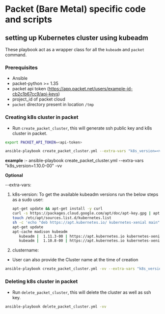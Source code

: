 # Packet (Bare Metal) specific code and scripts

## setting up Kubernetes cluster using kubeadm

These playbook act as a wrapper class for all the `kubeadm` and `packet`  command. 

### Prerequisites

- Ansible
- packet-python >= 1.35
- packet api token (https://app.packet.net/users/example-id-cb2c1b67cc9/api-keys)
- project_id of packet cloud
- `packet` directory present in location `/tmp`

### Creating k8s cluster in packet

- Run `create_packet_cluster`, this will generate ssh public key and k8s cluster in packet.

```bash
export PACKET_API_TOKEN=<api-token>

ansible-playbook create_packet_cluster.yml --extra-vars "k8s_version=<version>" -vv
```

**example** :- ansible-playbook create_packet_cluster.yml --extra-vars "k8s_version=1.10.0-00" -vv

**Optional**

--extra-vars:

1. k8s-version:
   To get the available kubeadm versions run the below steps as a sudo user:

   ```bash
   apt-get update && apt-get install -y curl
   curl -s https://packages.cloud.google.com/apt/doc/apt-key.gpg | apt-key add -
   touch /etc/apt/sources.list.d/kubernetes.list
   sh -c 'echo "deb https://apt.kubernetes.io/ kubernetes-xenial main" > /etc/apt/sources.list.d/kubernetes.list'
   apt-get update
   apt-cache madison kubeadm
      kubeadm |  1.11.3-00 | https://apt.kubernetes.io kubernetes-xenial/main amd64 Packages
      kubeadm |  1.10.8-00 | https://apt.kubernetes.io kubernetes-xenial/main amd64 Packages
   ```

2. clustername:

- User can also provide the Cluster name at the time of creation

```bash
ansible-playbook create_packet_cluster.yml -vv --extra-vars "k8s_version=1.11.3-00 cluster_name=<name-of-cluster>"
```

### Deleting k8s cluster in packet

- Run `delete_packet_cluster`, this will delete the cluster as well as ssh key.

```bash
ansible-playbook delete_packet_cluster.yml -vv
```